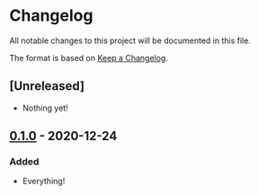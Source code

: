 # Changelog

All notable changes to this project will be documented in this file.

The format is based on [Keep a
Changelog](https://keepachangelog.com/en/1.0.0/).

## [Unreleased]

- Nothing yet!

## [0.1.0] - 2020-12-24

### Added

- Everything!

[0.1.0]: https://github.com/nickjj/docker-flask-example/releases/tag/0.1.0
